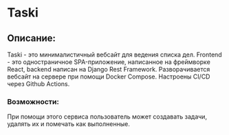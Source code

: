 # Taski

## Описание:
Taski - это минималистичный вебсайт для ведения списка дел. 
Frontend - это одностраничное SPA-приложение, написанное на фреймворкe React, backend написан на Django Rest Framework. Разворачивается вебсайт на сервере при помощи Docker Compose. Настроены CI/CD через Github Actions. 

### Возможности:
При помощи этого сервиса пользователь может создавать задачи, удалять их и помечать как выполненные.
